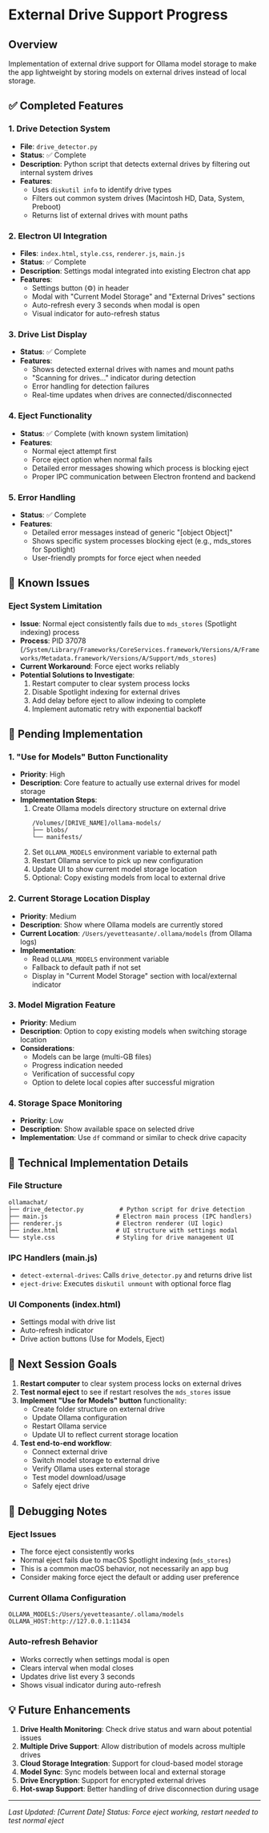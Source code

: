 # External Drive Support Progress

## Overview

Implementation of external drive support for Ollama model storage to make the app lightweight by storing models on external drives instead of local storage.

## ✅ Completed Features

### 1. Drive Detection System

- **File**: `drive_detector.py`
- **Status**: ✅ Complete
- **Description**: Python script that detects external drives by filtering out internal system drives
- **Features**:
  - Uses `diskutil info` to identify drive types
  - Filters out common system drives (Macintosh HD, Data, System, Preboot)
  - Returns list of external drives with mount paths

### 2. Electron UI Integration

- **Files**: `index.html`, `style.css`, `renderer.js`, `main.js`
- **Status**: ✅ Complete
- **Description**: Settings modal integrated into existing Electron chat app
- **Features**:
  - Settings button (⚙️) in header
  - Modal with "Current Model Storage" and "External Drives" sections
  - Auto-refresh every 3 seconds when modal is open
  - Visual indicator for auto-refresh status

### 3. Drive List Display

- **Status**: ✅ Complete
- **Features**:
  - Shows detected external drives with names and mount paths
  - "Scanning for drives..." indicator during detection
  - Error handling for detection failures
  - Real-time updates when drives are connected/disconnected

### 4. Eject Functionality

- **Status**: ✅ Complete (with known system limitation)
- **Features**:
  - Normal eject attempt first
  - Force eject option when normal fails
  - Detailed error messages showing which process is blocking eject
  - Proper IPC communication between Electron frontend and backend

### 5. Error Handling

- **Status**: ✅ Complete
- **Features**:
  - Detailed error messages instead of generic "[object Object]"
  - Shows specific system processes blocking eject (e.g., mds_stores for Spotlight)
  - User-friendly prompts for force eject when needed

## 🔧 Known Issues

### Eject System Limitation

- **Issue**: Normal eject consistently fails due to `mds_stores` (Spotlight indexing) process
- **Process**: PID 37078 (`/System/Library/Frameworks/CoreServices.framework/Versions/A/Frameworks/Metadata.framework/Versions/A/Support/mds_stores`)
- **Current Workaround**: Force eject works reliably
- **Potential Solutions to Investigate**:
  1. Restart computer to clear system process locks
  2. Disable Spotlight indexing for external drives
  3. Add delay before eject to allow indexing to complete
  4. Implement automatic retry with exponential backoff

## 🚧 Pending Implementation

### 1. "Use for Models" Button Functionality

- **Priority**: High
- **Description**: Core feature to actually use external drives for model storage
- **Implementation Steps**:
  1. Create Ollama models directory structure on external drive
     ```
     /Volumes/[DRIVE_NAME]/ollama-models/
     ├── blobs/
     └── manifests/
     ```
  2. Set `OLLAMA_MODELS` environment variable to external path
  3. Restart Ollama service to pick up new configuration
  4. Update UI to show current model storage location
  5. Optional: Copy existing models from local to external drive

### 2. Current Storage Location Display

- **Priority**: Medium
- **Description**: Show where Ollama models are currently stored
- **Current Location**: `/Users/yevetteasante/.ollama/models` (from Ollama logs)
- **Implementation**:
  - Read `OLLAMA_MODELS` environment variable
  - Fallback to default path if not set
  - Display in "Current Model Storage" section with local/external indicator

### 3. Model Migration Feature

- **Priority**: Medium
- **Description**: Option to copy existing models when switching storage location
- **Considerations**:
  - Models can be large (multi-GB files)
  - Progress indication needed
  - Verification of successful copy
  - Option to delete local copies after successful migration

### 4. Storage Space Monitoring

- **Priority**: Low
- **Description**: Show available space on selected drive
- **Implementation**: Use `df` command or similar to check drive capacity

## 🔧 Technical Implementation Details

### File Structure

```
ollamachat/
├── drive_detector.py          # Python script for drive detection
├── main.js                   # Electron main process (IPC handlers)
├── renderer.js               # Electron renderer (UI logic)
├── index.html                # UI structure with settings modal
└── style.css                 # Styling for drive management UI
```

### IPC Handlers (main.js)

- `detect-external-drives`: Calls `drive_detector.py` and returns drive list
- `eject-drive`: Executes `diskutil unmount` with optional force flag

### UI Components (index.html)

- Settings modal with drive list
- Auto-refresh indicator
- Drive action buttons (Use for Models, Eject)

## 🎯 Next Session Goals

1. **Restart computer** to clear system process locks on external drives
2. **Test normal eject** to see if restart resolves the `mds_stores` issue
3. **Implement "Use for Models" button** functionality:
   - Create folder structure on external drive
   - Update Ollama configuration
   - Restart Ollama service
   - Update UI to reflect current storage location
4. **Test end-to-end workflow**:
   - Connect external drive
   - Switch model storage to external drive
   - Verify Ollama uses external storage
   - Test model download/usage
   - Safely eject drive

## 🐛 Debugging Notes

### Eject Issues

- The force eject consistently works
- Normal eject fails due to macOS Spotlight indexing (`mds_stores`)
- This is a common macOS behavior, not necessarily an app bug
- Consider making force eject the default or adding user preference

### Current Ollama Configuration

```
OLLAMA_MODELS:/Users/yevetteasante/.ollama/models
OLLAMA_HOST:http://127.0.0.1:11434
```

### Auto-refresh Behavior

- Works correctly when settings modal is open
- Clears interval when modal closes
- Updates drive list every 3 seconds
- Shows visual indicator during auto-refresh

## 💡 Future Enhancements

1. **Drive Health Monitoring**: Check drive status and warn about potential issues
2. **Multiple Drive Support**: Allow distribution of models across multiple drives
3. **Cloud Storage Integration**: Support for cloud-based model storage
4. **Model Sync**: Sync models between local and external storage
5. **Drive Encryption**: Support for encrypted external drives
6. **Hot-swap Support**: Better handling of drive disconnection during usage

---

_Last Updated: [Current Date]_
_Status: Force eject working, restart needed to test normal eject_
